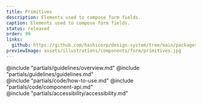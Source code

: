 ```yaml
---
title: Primitives
description: Elements used to compose form fields.
caption: Elements used to compose form fields.
status: released
order: 99
links:
  github: https://github.com/hashicorp/design-system/tree/main/packages/components/addon/components/hds/form
previewImage: assets/illustrations/components/form/primitives.jpg
---
```


<section data-tab="Guidelines">
  @include "partials/guidelines/overview.md"
  @include "partials/guidelines/guidelines.md"
</section>

<section data-tab="Code">
  @include "partials/code/how-to-use.md"
  @include "partials/code/component-api.md"
  <!-- @include "partials/code/showcase.md" -->
</section>

<section data-tab="Accessibility">
  @include "partials/accessibility/accessibility.md"
</section>

